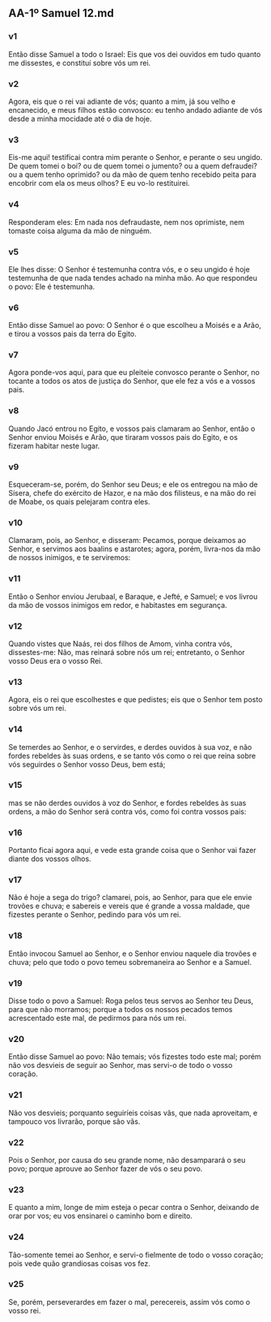 ## AA-1º Samuel 12.md
### v1
 Então disse Samuel a todo o Israel: Eis que vos dei ouvidos em tudo quanto me dissestes, e constituí sobre vós um rei.
### v2
 Agora, eis que o rei vai adiante de vós; quanto a mim, já sou velho e encanecido, e meus filhos estão convosco: eu tenho andado adiante de vós desde a minha mocidade até o dia de hoje.
### v3
 Eis-me aqui! testificai contra mim perante o Senhor, e perante o seu ungido. De quem tomei o boi? ou de quem tomei o jumento? ou a quem defraudei? ou a quem tenho oprimido? ou da mão de quem tenho recebido peita para encobrir com ela os meus olhos? E eu vo-lo restituirei.
### v4
 Responderam eles: Em nada nos defraudaste, nem nos oprimiste, nem tomaste coisa alguma da mão de ninguém.
### v5
 Ele lhes disse: O Senhor é testemunha contra vós, e o seu ungido é hoje testemunha de que nada tendes achado na minha mão. Ao que respondeu o povo: Ele é testemunha.
### v6
 Então disse Samuel ao povo: O Senhor é o que escolheu a Moisés e a Arão, e tirou a vossos pais da terra do Egito.
### v7
 Agora ponde-vos aqui, para que eu pleiteie convosco perante o Senhor, no tocante a todos os atos de justiça do Senhor, que ele fez a vós e a vossos pais.
### v8
 Quando Jacó entrou no Egito, e vossos pais clamaram ao Senhor, então o Senhor enviou Moisés e Arão, que tiraram vossos pais do Egito, e os fizeram habitar neste lugar.
### v9
 Esqueceram-se, porém, do Senhor seu Deus; e ele os entregou na mão de Sísera, chefe do exército de Hazor, e na mão dos filisteus, e na mão do rei de Moabe, os quais pelejaram contra eles.
### v10
 Clamaram, pois, ao Senhor, e disseram: Pecamos, porque deixamos ao Senhor, e servimos aos baalins e astarotes; agora, porém, livra-nos da mão de nossos inimigos, e te serviremos:
### v11
 Então o Senhor enviou Jerubaal, e Baraque, e Jefté, e Samuel; e vos livrou da mão de vossos inimigos em redor, e habitastes em segurança.
### v12
 Quando vistes que Naás, rei dos filhos de Amom, vinha contra vós, dissestes-me: Não, mas reinará sobre nós um rei; entretanto, o Senhor vosso Deus era o vosso Rei.
### v13
 Agora, eis o rei que escolhestes e que pedistes; eis que o Senhor tem posto sobre vós um rei.
### v14
 Se temerdes ao Senhor, e o servirdes, e derdes ouvidos à sua voz, e não fordes rebeldes às suas ordens, e se tanto vós como o rei que reina sobre vós seguirdes o Senhor vosso Deus, bem está;
### v15
 mas se não derdes ouvidos à voz do Senhor, e fordes rebeldes às suas ordens, a mão do Senhor será contra vós, como foi contra vossos pais:
### v16
 Portanto ficai agora aqui, e vede esta grande coisa que o Senhor vai fazer diante dos vossos olhos.
### v17
 Não é hoje a sega do trigo? clamarei, pois, ao Senhor, para que ele envie trovões e chuva; e sabereis e vereis que é grande a vossa maldade, que fizestes perante o Senhor, pedindo para vós um rei.
### v18
 Então invocou Samuel ao Senhor, e o Senhor enviou naquele dia trovões e chuva; pelo que todo o povo temeu sobremaneira ao Senhor e a Samuel.
### v19
 Disse todo o povo a Samuel: Roga pelos teus servos ao Senhor teu Deus, para que não morramos; porque a todos os nossos pecados temos acrescentado este mal, de pedirmos para nós um rei.
### v20
 Então disse Samuel ao povo: Não temais; vós fizestes todo este mal; porém não vos desvieis de seguir ao Senhor, mas servi-o de todo o vosso coração.
### v21
 Não vos desvieis; porquanto seguiríeis coisas vãs, que nada aproveitam, e tampouco vos livrarão, porque são vãs.
### v22
 Pois o Senhor, por causa do seu grande nome, não desamparará o seu povo; porque aprouve ao Senhor fazer de vós o seu povo.
### v23
 E quanto a mim, longe de mim esteja o pecar contra o Senhor, deixando de orar por vos; eu vos ensinarei o caminho bom e direito.
### v24
 Tão-somente temei ao Senhor, e servi-o fielmente de todo o vosso coração; pois vede quão grandiosas coisas vos fez.
### v25
 Se, porém, perseverardes em fazer o mal, perecereis, assim vós como o vosso rei.
